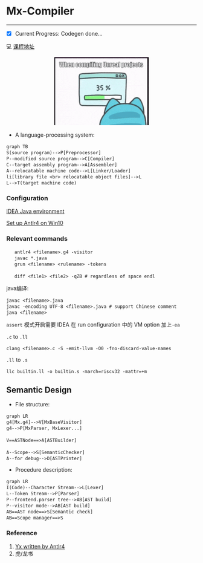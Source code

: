 # Mx-Compiler
---

- [x] Current Progress: Codegen done...

:computer: [课程地址](https://github.com/ACMClassCourses/Compiler-Design-Implementation)

<div align=center> <img src="doc/static/200w.gif", width="250"> </div> 

- A language-processing system:

```mermaid
graph TB
S(source program)-->P[Preprocessor]
P--modified source program-->C[Compiler]
C--target assembly program-->A[Assembler]
A--relocatable machine code-->L[Linker/Loader]
li[library file <br> relocatable object files]-->L
L-->T(target machine code)
```

### Configuration

[IDEA Java environment](https://blog.csdn.net/brytlevson/article/details/106461319?spm=1001.2014.3001.5506)

[Set up Antlr4 on Win10](https://github.com/antlr/antlr4/blob/master/doc/getting-started.md)

### Relevant commands

```
   antlr4 <filename>.g4 -visitor
   javac *.java
   grun <filename> <rulename> -tokens
   
   diff <file1> <file2> -qZB # regardless of space endl
```

java编译:

```
javac <filename>.java 
javac -encoding UTF-8 <filename>.java # support Chinese comment 
java <filename>
```
`assert` 模式开启需要 IDEA 在 run configuration 中的 VM option 加上`-ea`



`.c` to `.ll`

```
clang <filename>.c -S -emit-llvm -O0 -fno-discard-value-names
```

`.ll` to `.s`

```
llc builtin.ll -o builtin.s -march=riscv32 -mattr=+m
```




## Semantic Design

- File structure:

```mermaid
graph LR
g4[Mx.g4]-->V[MxBaseVisitor]
g4-->P[MxParser, MxLexer...]

V==ASTNode==>A[ASTBuilder]

A--Scope-->S[SemanticChecker]
A--for debug-->D[ASTPrinter]
```

- Procedure description:

```mermaid
graph LR
I(Code)--Character Stream-->L[Lexer]
L--Token Stream-->P[Parser]
P--frontend.parser tree-->AB[AST build]
P--visitor mode-->AB[AST build]
AB==AST node==>S[Semantic check]
AB==Scope manager==>S
```
### Reference

1. [Yx written by Antlr4](https://github.com/ZYHowell/Yx/tree/1c1a74e8e636cf64d2e6f73975cfb2cf50f69cca)
2. 虎/龙书
